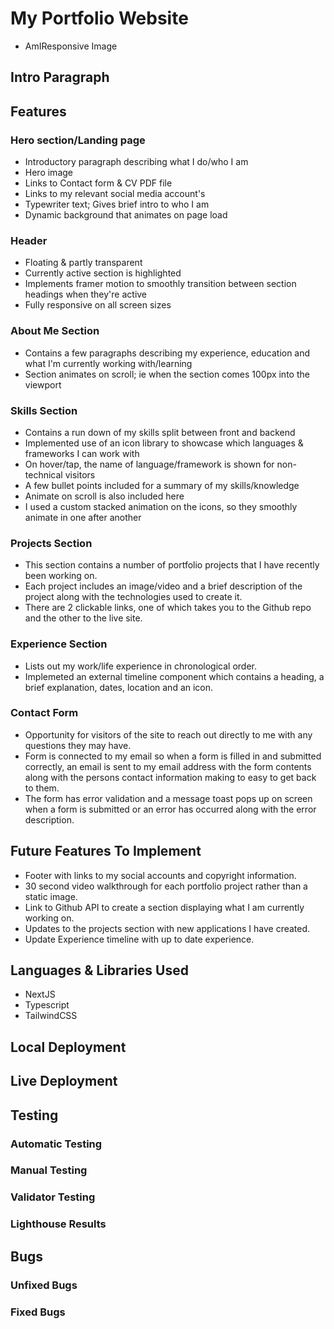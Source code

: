 # My Portfolio Website 

- AmIResponsive Image

## Intro Paragraph 

## Features

### Hero section/Landing page
- Introductory paragraph describing what I do/who I am 
- Hero image
- Links to Contact form & CV PDF file
- Links to my relevant social media account's
- Typewriter text; Gives brief intro to who I am
- Dynamic background that animates on page load

### Header 
- Floating & partly transparent
- Currently active section is highlighted
- Implements framer motion to smoothly transition between section headings when they're active
- Fully responsive on all screen sizes

### About Me Section
- Contains a few paragraphs describing my experience, education and what I'm currently working with/learning
- Section animates on scroll; ie when the section comes 100px into the viewport

### Skills Section
- Contains a run down of my skills split between front and backend
- Implemented use of an icon library to showcase which languages & frameworks I can work with
- On hover/tap, the name of language/framework is shown for non-technical visitors
- A few bullet points included for a summary of my skills/knowledge
- Animate on scroll is also included here
- I used a custom stacked animation on the icons, so they smoothly animate in one after another

### Projects Section
- This section contains a number of portfolio projects that I have recently been working on.
- Each project includes an image/video and a brief description of the project along with the technologies used to create it.
- There are 2 clickable links, one of which takes you to the Github repo and the other to the live site.

### Experience Section
- Lists out my work/life experience in chronological order.
- Implemeted an external timeline component which contains a heading, a brief explanation, dates, location and an icon.

### Contact Form
- Opportunity for visitors of the site to reach out directly to me with any questions they may have.
- Form is connected to my email so when a form is filled in and submitted correctly, an email is sent to my email address with the form contents along with the persons contact information making to easy to get back to them.
- The form has error validation and a message toast pops up on screen when a form is submitted or an error has
occurred along with the error description.

## Future Features To Implement
- Footer with links to my social accounts and copyright information.
- 30 second video walkthrough for each portfolio project rather than a static image.
- Link to Github API to create a section displaying what I am currently working on.
- Updates to the projects section with new applications I have created.
- Update Experience timeline with up to date experience.

## Languages & Libraries Used
- NextJS
- Typescript
- TailwindCSS

## Local Deployment

## Live Deployment

## Testing

### Automatic Testing

### Manual Testing

### Validator Testing

### Lighthouse Results

## Bugs

### Unfixed Bugs

### Fixed Bugs
